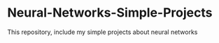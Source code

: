# Neural-Networks-Simple-Projects
This repository, include my simple projects about neural networks

